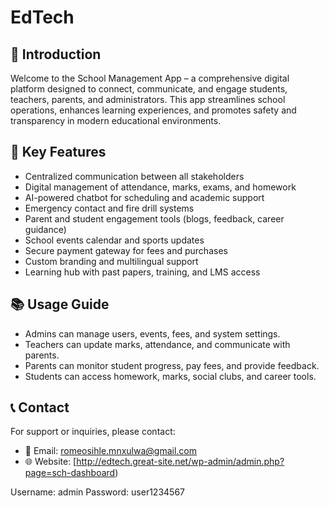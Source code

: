 # EdTech

## 📘 Introduction
Welcome to the School Management App – a comprehensive digital platform designed to connect, communicate, and engage students, teachers, parents, and administrators. This app streamlines school operations, enhances learning experiences, and promotes safety and transparency in modern educational environments.

## 🚀 Key Features
- Centralized communication between all stakeholders
- Digital management of attendance, marks, exams, and homework
- AI-powered chatbot for scheduling and academic support
- Emergency contact and fire drill systems
- Parent and student engagement tools (blogs, feedback, career guidance)
- School events calendar and sports updates
- Secure payment gateway for fees and purchases
- Custom branding and multilingual support
- Learning hub with past papers, training, and LMS access


## 📚 Usage Guide
- Admins can manage users, events, fees, and system settings.
- Teachers can update marks, attendance, and communicate with parents.
- Parents can monitor student progress, pay fees, and provide feedback.
- Students can access homework, marks, social clubs, and career tools.

## 📞 Contact
For support or inquiries, please contact:
- 📧 Email: romeosihle.mnxulwa@gmail.com
- 🌐 Website: [http://edtech.great-site.net/wp-admin/admin.php?page=sch-dashboard)

Username: admin
Password: user1234567

